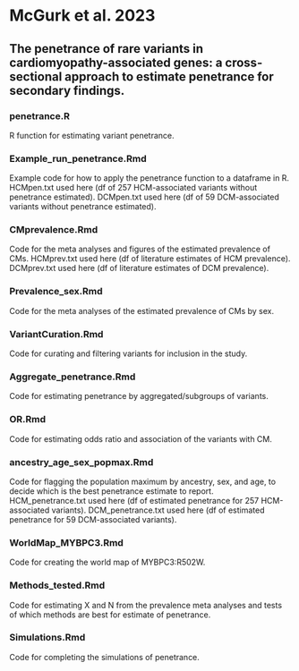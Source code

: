 # McGurk et al. 2023
## The penetrance of rare variants in cardiomyopathy-associated genes: a cross-sectional approach to estimate penetrance for secondary findings.

### penetrance.R
R function for estimating variant penetrance.

### Example_run_penetrance.Rmd
Example code for how to apply the penetrance function to a dataframe in R.
	HCMpen.txt used here (df of 257 HCM-associated variants without penetrance estimated).
	DCMpen.txt used here (df of 59 DCM-associated variants without penetrance estimated).

### CMprevalence.Rmd
Code for the meta analyses and figures of the estimated prevalence of CMs.
	HCMprev.txt used here (df of literature estimates of HCM prevalence). 
	DCMprev.txt used here (df of literature estimates of DCM prevalence).

### Prevalence_sex.Rmd
Code for the meta analyses of the estimated prevalence of CMs by sex.

### VariantCuration.Rmd
Code for curating and filtering variants for inclusion in the study.

### Aggregate_penetrance.Rmd
Code for estimating penetrance by aggregated/subgroups of variants.

### OR.Rmd
Code for estimating odds ratio and association of the variants with CM.

### ancestry_age_sex_popmax.Rmd
Code for flagging the population maximum by ancestry, sex, and age, to decide which is the best penetrance estimate to report.
	HCM_penetrance.txt used here (df of estimated penetrance for 257 HCM-associated variants).
	DCM_penetrance.txt used here (df of estimated penetrance for 59 DCM-associated variants).
	
### WorldMap_MYBPC3.Rmd
Code for creating the world map of MYBPC3:R502W.

### Methods_tested.Rmd
Code for estimating X and N from the prevalence meta analyses and tests of which methods are best for estimate of penetrance.

### Simulations.Rmd
Code for completing the simulations of penetrance.
